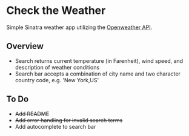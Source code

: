 # Check the Weather

Simple Sinatra weather app utilizing the [Openweather API](https://openweathermap.org/api).

## Overview

* Search returns current temperature (in Farenheit), wind speed, and description of weather conditions
* Search bar accepts a combination of city name and two character country code, e.g. 'New York,US'

## To Do

* ~~Add README~~
* ~~Add error handling for invalid search terms~~
* Add autocomplete to search bar
